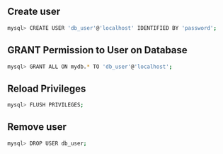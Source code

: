 ## Create user

```bash
mysql> CREATE USER 'db_user'@'localhost' IDENTIFIED BY 'password';
```

## GRANT Permission to User on Database

```bash
mysql> GRANT ALL ON mydb.* TO 'db_user'@'localhost';
```

## Reload Privileges

```bash
mysql> FLUSH PRIVILEGES;
```

## Remove user

```bash
mysql> DROP USER db_user;
```
